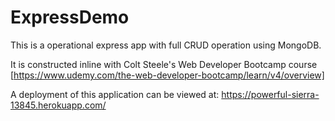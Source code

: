 # ExpressDemo

This is a operational express app with full CRUD operation using MongoDB.

It is constructed inline with Colt Steele's Web Developer Bootcamp course [https://www.udemy.com/the-web-developer-bootcamp/learn/v4/overview]

A deployment of this application can be viewed at: https://powerful-sierra-13845.herokuapp.com/
